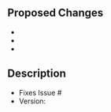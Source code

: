 <!-- General PR guidelines:

Most PRs should be opened against the master branch.

 -->

## Proposed Changes

- 
-
-

## Description
- Fixes Issue #
- Version:
